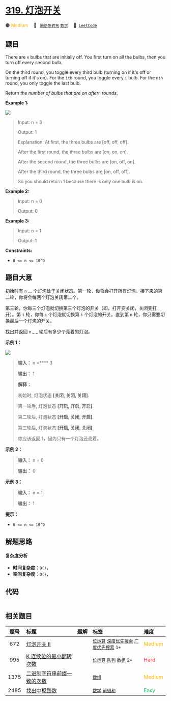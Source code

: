 # [319. 灯泡开关](https://leetcode.com/problems/bulb-switcher)

🟠 <font color=#ffb800>Medium</font>&emsp; 🔖&ensp; [`脑筋急转弯`](/leetcode/outline/tag/brainteaser.md) [`数学`](/leetcode/outline/tag/math.md)&emsp; 🔗&ensp;[`LeetCode`](https://leetcode.com/problems/bulb-switcher)


## 题目

There are `n` bulbs that are initially off. You first turn on all the bulbs,
then you turn off every second bulb.

On the third round, you toggle every third bulb (turning on if it's off or
turning off if it's on). For the `ith` round, you toggle every `i` bulb. For
the `nth` round, you only toggle the last bulb.

Return _the number of bulbs that are on after`n` rounds_.



**Example 1:**

![](https://assets.leetcode.com/uploads/2020/11/05/bulb.jpg)

> Input: n = 3
> 
> Output: 1
> 
> Explanation: At first, the three bulbs are [off, off, off].
> 
> After the first round, the three bulbs are [on, on, on].
> 
> After the second round, the three bulbs are [on, off, on].
> 
> After the third round, the three bulbs are [on, off, off]. 
> 
> So you should return 1 because there is only one bulb is on.

**Example 2:**

> Input: n = 0
> 
> Output: 0

**Example 3:**

> Input: n = 1
> 
> Output: 1

**Constraints:**

  * `0 <= n <= 10^9`


## 题目大意

初始时有 `n` __ 个灯泡处于关闭状态。第一轮，你将会打开所有灯泡。接下来的第二轮，你将会每两个灯泡关闭第二个。

第三轮，你每三个灯泡就切换第三个灯泡的开关（即，打开变关闭，关闭变打开）。第 `i` 轮，你每 `i` 个灯泡就切换第 `i` 个灯泡的开关。直到第 `n`
轮，你只需要切换最后一个灯泡的开关。

找出并返回 `n` _ _ 轮后有多少个亮着的灯泡。



**示例 1：**

![](https://assets.leetcode.com/uploads/2020/11/05/bulb.jpg)

> 
> 
> 
> 
> 
> **输入：** n =**** 3
> 
> **输出：** 1 
> 
> **解释：**
> 
> 初始时, 灯泡状态 **[关闭, 关闭, 关闭]**.
> 
> 第一轮后, 灯泡状态 **[开启, 开启, 开启]**.
> 
> 第二轮后, 灯泡状态 **[开启, 关闭, 开启]**.
> 
> 第三轮后, 灯泡状态 **[开启, 关闭, 关闭]**. 
> 
> 
> 
> 你应该返回 1，因为只有一个灯泡还亮着。
> 
> 

**示例 2：**

> 
> 
> 
> 
> 
> **输入：** n = 0
> 
> **输出：** 0
> 
> 

**示例 3：**

> 
> 
> 
> 
> 
> **输入：** n = 1
> 
> **输出：** 1
> 
> 



**提示：**

  * `0 <= n <= 10^9`


## 解题思路

#### 复杂度分析

- **时间复杂度**：`O()`，
- **空间复杂度**：`O()`，

## 代码

```javascript

```

## 相关题目

<!-- prettier-ignore -->
| 题号 | 标题 | 题解 | 标签 | 难度 |
| :------: | :------ | :------: | :------ | :------ |
| 672 | [灯泡开关 Ⅱ](https://leetcode.com/problems/bulb-switcher-ii) |  |  [`位运算`](/leetcode/outline/tag/bit-manipulation.md) [`深度优先搜索`](/leetcode/outline/tag/depth-first-search.md) [`广度优先搜索`](/leetcode/outline/tag/breadth-first-search.md) `1+` | <font color=#ffb800>Medium</font> |
| 995 | [K 连续位的最小翻转次数](https://leetcode.com/problems/minimum-number-of-k-consecutive-bit-flips) |  |  [`位运算`](/leetcode/outline/tag/bit-manipulation.md) [`队列`](/leetcode/outline/tag/queue.md) [`数组`](/leetcode/outline/tag/array.md) `2+` | <font color=#ff334b>Hard</font> |
| 1375 | [二进制字符串前缀一致的次数](https://leetcode.com/problems/number-of-times-binary-string-is-prefix-aligned) |  |  [`数组`](/leetcode/outline/tag/array.md) | <font color=#ffb800>Medium</font> |
| 2485 | [找出中枢整数](https://leetcode.com/problems/find-the-pivot-integer) |  |  [`数学`](/leetcode/outline/tag/math.md) [`前缀和`](/leetcode/outline/tag/prefix-sum.md) | <font color=#15bd66>Easy</font> |

<style>
.blue {
    background-color: #096dd9;
    padding: 0.25rem 0.5rem;
    margin: 0;
    font-size: 0.85em;
    border-radius: 3px;
    color: white;
    font-weight: 500;
}
table th:first-of-type { width: 10%; }
table th:nth-of-type(2) { width: 35%; }
table th:nth-of-type(3) { width: 10%; }
table th:nth-of-type(4) { width: 35%; }
table th:nth-of-type(5) { width: 10%; }
</style>
